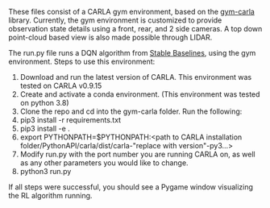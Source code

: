 These files consist of a CARLA gym environment, based on the [gym-carla](https://github.com/cjy1992/gym-carla.git) library. Currently, the gym environment is customized to provide observation state details using a front, rear, and 2 side cameras. A top down point-cloud based view is also made possible through LIDAR.

The run.py file runs a DQN algorithm from [Stable Baselines](https://stable-baselines.readthedocs.io/en/master/), using the gym environment. Steps to use this environment:

1. Download and run the latest version of CARLA. This environment was tested on CARLA v0.9.15
2. Create and activate a conda environment. (This environment was tested on python 3.8)
3. Clone the repo and cd into the gym-carla folder.
Run the following:
4. pip3 install -r requirements.txt
5. pip3 install -e .
6. export PYTHONPATH=$PYTHONPATH:<path to CARLA installation folder/PythonAPI/carla/dist/carla-"replace with version"-py3...>
7. Modify run.py with the port number you are running CARLA on, as well as any other parameters you would like to change.
8. python3 run.py

If all steps were successful, you should see a Pygame window visualizing the RL algorithm running.
